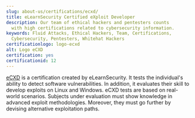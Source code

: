 ```yaml
---
slug: about-us/certifications/ecxd/
title: eLearnSecurity Certified eXploit Developer
description: Our team of ethical hackers and pentesters counts
  with high certifications related to cybersecurity information.
keywords: Fluid Attacks, Ethical Hackers, Team, Certifications,
  Cybersecurity, Pentesters, Whitehat Hackers
certificationlogo: logo-ecxd
alt: Logo eCXD
certification: yes
certificationid: 12
---
```


[eCXD](https://elearnsecurity.com/product/ecxd-certification/)
is a certification created by eLearnSecurity.
It tests the individual's ability
to detect software vulnerabilities.
In addition,
it evaluates their skill
to develop exploits on Linux and Windows.
eCXD tests are based on real-world scenarios.
Subjects under evaluation must show knowledge
in advanced exploit methodologies.
Moreover,
they must go further
by devising alternative exploitation paths.
